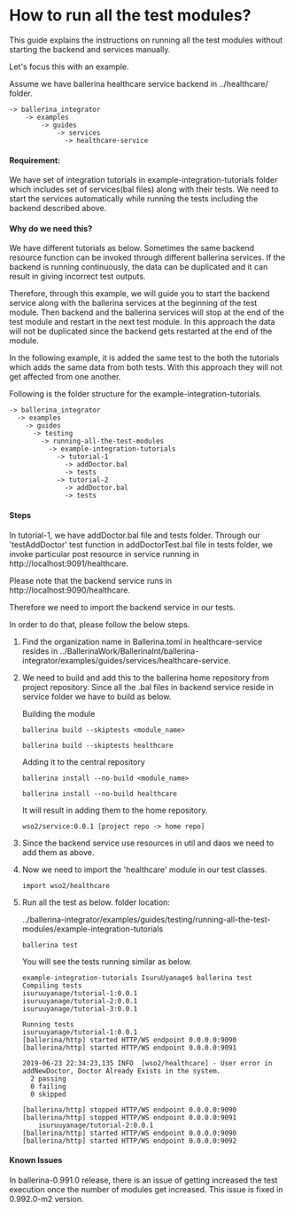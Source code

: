 # How to run all the test modules?

This guide explains the instructions on running all the test modules without starting the backend and services manually. 

Let's focus this with an example. 

Assume we have ballerina healthcare service backend in ../healthcare/ folder. 

    -> ballerina_integrator
        -> examples
            -> guides
                -> services
                  -> healthcare-service

#### Requirement: 
We have set of integration tutorials in example-integration-tutorials folder which includes set of services(bal files) along with their tests. We need to start the services automatically while running the tests including the backend described above. 

#### Why do we need this?
We have different tutorials as below. Sometimes the same backend resource function can be invoked through different ballerina services. If the backend is running continuously, the data can be duplicated and it can result in giving incorrect test outputs. 

Therefore, through this example, we will guide you to start the backend service along with the ballerina services at the beginning of the test module. Then backend and the ballerina services will stop at the end of the test module and restart in the next test module. In this approach the data will not be duplicated since the backend gets restarted at the end of the module. 

In the following example, it is added the same test to the both the tutorials which adds the same data from both tests. With this approach they will not get affected from one another. 

Following is the folder structure for the example-integration-tutorials. 


    -> ballerina_integrator
      -> examples
        -> guides
          -> testing
            -> running-all-the-test-modules
              -> example-integration-tutorials
                -> tutorial-1
                  -> addDoctor.bal
                  -> tests
                -> tutorial-2
                  -> addDoctor.bal
                  -> tests



#### Steps
In tutorial-1, we have addDoctor.bal file and tests folder. Through our 'testAddDoctor' test function in addDoctorTest.bal file in tests folder, we invoke particular post resource in service running in http://localhost:9091/healthcare. 

Please note that the backend service runs in http://localhost:9090/healthcare. 

Therefore we need to import the backend service in our tests. 

In order to do that, please follow the below steps. 

1. Find the organization name in Ballerina.toml in healthcare-service resides in ../BallerinaWork/BallerinaInt/ballerina-integrator/examples/guides/services/healthcare-service. 

2. We need to build and add this to the ballerina home repository from project repository. 
Since all the .bal files in backend service reside in service folder we have to build as below. 

    Building the module

    ```
    ballerina build --skiptests <module_name>
    ```
    ```
    ballerina build --skiptests healthcare
    ```

    Adding it to the central repository
    ```
    ballerina install --no-build <module_name>
    ```
    ```
    ballerina install --no-build healthcare
    ```
    It will result in adding them to the home repository. 
    ```
    wso2/service:0.0.1 [project repo -> home repo]
    ```

3. Since the backend service use resources in util and daos we need to add them as above. 

4. Now we need to import the 'healthcare' module in our test classes. 
    ```
    import wso2/healthcare
    ```
5. Run all the test as below. 
folder location: 

    ../ballerina-integrator/examples/guides/testing/running-all-the-test-modules/example-integration-tutorials

    ```
    ballerina test
    ```

    You will see the tests running similar as below. 
    ```
    example-integration-tutorials IsuruUyanage$ ballerina test
    Compiling tests
    isuruuyanage/tutorial-1:0.0.1
    isuruuyanage/tutorial-2:0.0.1
    isuruuyanage/tutorial-3:0.0.1

    Running tests
    isuruuyanage/tutorial-1:0.0.1
    [ballerina/http] started HTTP/WS endpoint 0.0.0.0:9090
    [ballerina/http] started HTTP/WS endpoint 0.0.0.0:9091

    2019-06-23 22:34:23,135 INFO  [wso2/healthcare] - User error in addNewDoctor, Doctor Already Exists in the system. 
      2 passing
      0 failing
      0 skipped

    [ballerina/http] stopped HTTP/WS endpoint 0.0.0.0:9090
    [ballerina/http] stopped HTTP/WS endpoint 0.0.0.0:9091
        isuruuyanage/tutorial-2:0.0.1
    [ballerina/http] started HTTP/WS endpoint 0.0.0.0:9090
    [ballerina/http] started HTTP/WS endpoint 0.0.0.0:9092

    ```

#### Known Issues
In ballerina-0.991.0 release, there is an issue of getting increased the test execution once the number of modules get increased. 
This issue is fixed in 0.992.0-m2 version. 
